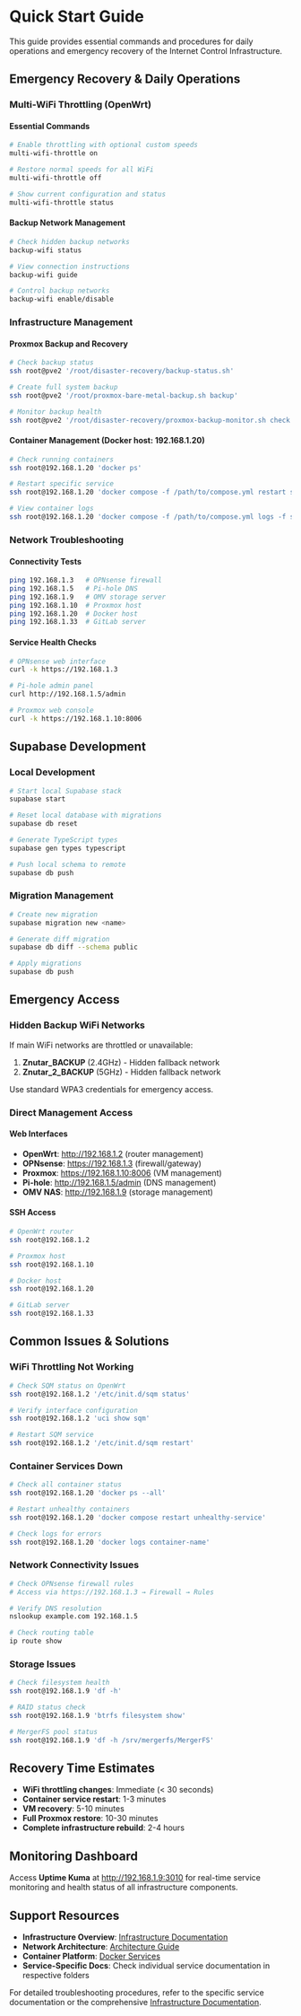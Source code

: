 # Quick Start Guide

This guide provides essential commands and procedures for daily operations and emergency recovery of the Internet Control Infrastructure.

## Emergency Recovery & Daily Operations

### Multi-WiFi Throttling (OpenWrt)

#### Essential Commands
```bash
# Enable throttling with optional custom speeds
multi-wifi-throttle on

# Restore normal speeds for all WiFi
multi-wifi-throttle off

# Show current configuration and status
multi-wifi-throttle status
```

#### Backup Network Management
```bash
# Check hidden backup networks
backup-wifi status

# View connection instructions
backup-wifi guide

# Control backup networks
backup-wifi enable/disable
```

### Infrastructure Management

#### Proxmox Backup and Recovery
```bash
# Check backup status
ssh root@pve2 '/root/disaster-recovery/backup-status.sh'

# Create full system backup
ssh root@pve2 '/root/proxmox-bare-metal-backup.sh backup'

# Monitor backup health
ssh root@pve2 '/root/disaster-recovery/proxmox-backup-monitor.sh check'
```

#### Container Management (Docker host: 192.168.1.20)
```bash
# Check running containers
ssh root@192.168.1.20 'docker ps'

# Restart specific service
ssh root@192.168.1.20 'docker compose -f /path/to/compose.yml restart service-name'

# View container logs
ssh root@192.168.1.20 'docker compose -f /path/to/compose.yml logs -f service-name'
```

### Network Troubleshooting

#### Connectivity Tests
```bash
ping 192.168.1.3   # OPNsense firewall
ping 192.168.1.5   # Pi-hole DNS
ping 192.168.1.9   # OMV storage server
ping 192.168.1.10  # Proxmox host
ping 192.168.1.20  # Docker host
ping 192.168.1.33  # GitLab server
```

#### Service Health Checks
```bash
# OPNsense web interface
curl -k https://192.168.1.3

# Pi-hole admin panel
curl http://192.168.1.5/admin

# Proxmox web console
curl -k https://192.168.1.10:8006
```

## Supabase Development

### Local Development
```bash
# Start local Supabase stack
supabase start

# Reset local database with migrations
supabase db reset

# Generate TypeScript types
supabase gen types typescript

# Push local schema to remote
supabase db push
```

### Migration Management
```bash
# Create new migration
supabase migration new <name>

# Generate diff migration
supabase db diff --schema public

# Apply migrations
supabase db push
```

## Emergency Access

### Hidden Backup WiFi Networks

If main WiFi networks are throttled or unavailable:

1. **Znutar_BACKUP** (2.4GHz) - Hidden fallback network
2. **Znutar_2_BACKUP** (5GHz) - Hidden fallback network

Use standard WPA3 credentials for emergency access.

### Direct Management Access

#### Web Interfaces
- **OpenWrt**: http://192.168.1.2 (router management)
- **OPNsense**: https://192.168.1.3 (firewall/gateway)
- **Proxmox**: https://192.168.1.10:8006 (VM management)
- **Pi-hole**: http://192.168.1.5/admin (DNS management)
- **OMV NAS**: http://192.168.1.9 (storage management)

#### SSH Access
```bash
# OpenWrt router
ssh root@192.168.1.2

# Proxmox host
ssh root@192.168.1.10

# Docker host
ssh root@192.168.1.20

# GitLab server
ssh root@192.168.1.33
```

## Common Issues & Solutions

### WiFi Throttling Not Working
```bash
# Check SQM status on OpenWrt
ssh root@192.168.1.2 '/etc/init.d/sqm status'

# Verify interface configuration
ssh root@192.168.1.2 'uci show sqm'

# Restart SQM service
ssh root@192.168.1.2 '/etc/init.d/sqm restart'
```

### Container Services Down
```bash
# Check all container status
ssh root@192.168.1.20 'docker ps --all'

# Restart unhealthy containers
ssh root@192.168.1.20 'docker compose restart unhealthy-service'

# Check logs for errors
ssh root@192.168.1.20 'docker logs container-name'
```

### Network Connectivity Issues
```bash
# Check OPNsense firewall rules
# Access via https://192.168.1.3 → Firewall → Rules

# Verify DNS resolution
nslookup example.com 192.168.1.5

# Check routing table
ip route show
```

### Storage Issues
```bash
# Check filesystem health
ssh root@192.168.1.9 'df -h'

# RAID status check
ssh root@192.168.1.9 'btrfs filesystem show'

# MergerFS pool status
ssh root@192.168.1.9 'df -h /srv/mergerfs/MergerFS'
```

## Recovery Time Estimates

- **WiFi throttling changes**: Immediate (< 30 seconds)
- **Container service restart**: 1-3 minutes
- **VM recovery**: 5-10 minutes
- **Full Proxmox restore**: 10-30 minutes
- **Complete infrastructure rebuild**: 2-4 hours

## Monitoring Dashboard

Access **Uptime Kuma** at http://192.168.1.9:3010 for real-time service monitoring and health status of all infrastructure components.

## Support Resources

- **Infrastructure Overview**: [Infrastructure Documentation](./infrastructure)
- **Network Architecture**: [Architecture Guide](./architecture)
- **Container Platform**: [Docker Services](./docker/overview)
- **Service-Specific Docs**: Check individual service documentation in respective folders

For detailed troubleshooting procedures, refer to the specific service documentation or the comprehensive [Infrastructure Documentation](./infrastructure).